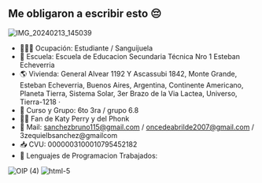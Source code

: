 ## Me obligaron a escribir esto 😔

![IMG_20240213_145039](https://github.com/user-attachments/assets/42ea854a-3bc1-4807-b714-9c5d513452f9)

- 👨🏼‍🎓 Ocupación: Estudiante / Sanguijuela
- 🏫 Escuela: Escuela de Educacion Secundaria Técnica Nro 1 Esteban Echeverria
- 🌎 Vivienda: General Alvear 1192 Y Ascassubi 1842, Monte Grande, Esteban Echeverria, Buenos Aires, Argentina, Continente Americano, Planeta Tierra, Sistema Solar, 3er Brazo de la Via Lactea, Universo, Tierra-1218 ·
- 🏹 Curso y Grupo: 6to 3ra / grupo 6.8
- 😶‍🌫️ Fan de Katy Perry y del Phonk 
- 📩 Mail: sanchezbruno115@gmail.com / oncedeabrilde2007@gmail.com / 3zequielbsanchez@gmailcom
- 📥 CVU: 0000003100010795452182
- 📝 Lenguajes de Programacion Trabajados: 




![OIP (4)](https://github.com/user-attachments/assets/c82f5f96-2fe9-464c-b332-7ee39b7a8a09)
![html-5](https://github.com/user-attachments/assets/c13b514f-e1de-4622-b076-1c7de87b3ca7)




